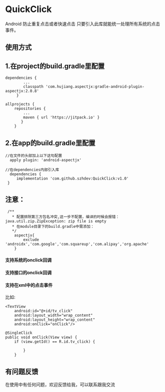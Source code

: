 # QuickClick
Android 防止重复点击或者快速点击 只要引入此库就能统一处理所有系统的点击事件。


## 使用方式


## 1.在project的build.gradle里配置

```
dependencies {
        ...
        classpath 'com.hujiang.aspectjx:gradle-android-plugin-aspectjx:2.0.8'
	 }

allprojects {
	repositories {
	    ...
	    maven { url 'https://jitpack.io' }
	   }
	}
```
## 2.在app的build.gradle里配置
```
//在文件的头部加上以下这句配置
  apply plugin: 'android-aspectjx'

//在dependencies内部引入库
  dependencies {
     implementation 'com.github.szhdev:QuickClick:v1.0'
 }
```
## 注意：
```
 /**
   * 配置排除第三方包名冲突,这一步不配置，编译的时候会报错：java.util.zip.ZipException: zip file is empty
   * 在module目录下的build.gradle中需添加：
   */
    aspectjx{
        exclude 'androidx','com.google','com.squareup','com.alipay','org.apache'
    }
 ```
#### 支持系统的onclick回调
#### 支持接口的onclick回调
#### 支持在xml中的点击事件
比如:
```
<TextView
    android:id="@+id/tv_click"
    android:layout_width="wrap_content"
    android:layout_height="wrap_content"
    android:onClick="onClick"/>

@SingleClick
public void onClick(View view) {
    if (view.getId() == R.id.tv_click) {
        
        }
    }
```
## 有问题反馈
在使用中有任何问题，欢迎反馈给我，可以联系跟我交流

